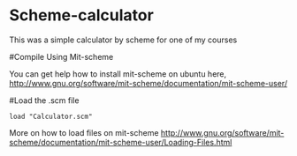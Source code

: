 # Scheme-calculator
This was a simple calculator by scheme for one of my courses

#Compile Using Mit-scheme

You can get help how to install mit-scheme on ubuntu here, http://www.gnu.org/software/mit-scheme/documentation/mit-scheme-user/

#Load the .scm file
```
load "Calculator.scm"
```
More on how to load files on mit-scheme http://www.gnu.org/software/mit-scheme/documentation/mit-scheme-user/Loading-Files.html
